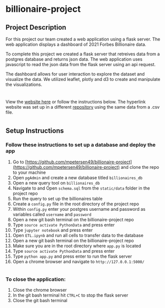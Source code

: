 # billionaire-project

## Project Description

For this project our team created a web application using a flask server. The web application displays a dashboard of 2021 Forbes Billionaire data.

To complete this project we created a flask server that retreives data from a postgres database and returns json data. The web application uses javascript to read the json data from the flask server using an api request.

The dashboard allows for user interaction to explore the dataset and visualize the data. We utilized leaflet, plotly and d3 to create and manipulate the visualizations.
#
 View the [website here](https://jonweber0328.github.io/billionaire-project/) or follow the instructions below. The hyperlink website was set up in a different [repository](https://github.com/JonWeber0328/billionaire-project) using the same data from a .csv file.
#

## Setup Instructions

### Follow these instructions to set up a database and deploy the app

1. Go to [https://github.com/mpetersen49/billionaire-project](https://github.com/mpetersen49/billionaire-project) and clone the repo to your machine
1. Open `pgAdmin` and create a new database titled `billionaires_db`
1. Open a new query tool on `billionaires_db`
1. Navigate to and Open `schema.sql` from the `static/data` folder in the project repo
1. Run the query to set up the billionaires table
1. Create a `config.py` file in the root directory of the project repo
1. Within `config.py` enter your postgres username and password as variables called `username` and `password`
1. Open a new git bash terminal on the billionaire-project repo
1. Type `source activate PythonData` and press enter
1. Type `jupyter notebook` and press enter
1. Open `ETL.ipynb` and run all cells to transfer data to the database
1. Open a new git bash terminal on the billionaire-project repo
1. Make sure you are in the root directory where `app.py` is located
1. Type `source activate PythonData` and press enter
1. Type `python app.py` and press enter to run the flask server
1. Open a chrome browser and navigate to `http://127.0.0.1:5000/`
#
### To close the application:

1. Close the chrome browser
1. In the git bash terminal hit `CTRL+C` to stop the flask server
1. Close the git bash terminal

